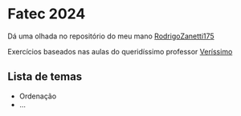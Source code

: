 # Fatec 2024

Dá uma olhada no repositório do meu mano [RodrigoZanetti175](https://github.com/RodrigoZanetti175)

Exercícios baseados nas aulas do queridíssimo professor [Veríssimo](https://github.com/ProfVerissimoFatec)

## Lista de temas

- Ordenação
- ...
